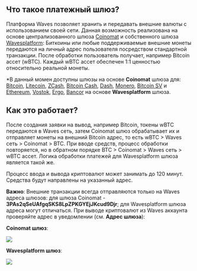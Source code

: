 ## **Что такое платежный шлюз?**

Платформа Waves позволяет хранить и передавать внешние валюты с использованием своей сети. Данная возможность реализована на основе централизованного шлюза [Coinomat](https://coinomat.com/) и собственного шлюза [Wavesplatform](https://wavesplatform.com): Биткоины или любые поддерживаемые внешние монеты передаются на личный адрес пользователя посредством стандартной транзакции. После обработки пользователь получает, например Bitcoin ассет (wBTC). Каждый wBTC ассет обеспечен 1:1 ценностью относительно реальной монеты.

\*В данный момен доступны шлюзы на основе **Coinomat** шлюза для: [Bitcoin](/waves-client/transfers-and-gateways/bitcoin-transfers.md), [Litecoin](/waves-client/transfers-and-gateways/litecoin-transfers.md), [ZCash](/waves-client/transfers-and-gateways/zcash-transfers.md), [Bitcoin Cash](/waves-client/transfers-and-gateways/bitcoin-cash-transfers.md), [Dash](/waves-client/transfers-and-gateways/dash-transfers.md), [Monero](/waves-client/transfers-and-gateways/monero-transfers.md), [Bitcoin SV](/waves-client/transfers-and-gateways/bitcoin-sv-transfers.md) и [Ethereum](/waves-client/transfers-and-gateways/ethereum-transfers.md), [Vostok](/waves-client/transfers-and-gateways/vostok-transfers.md), [Ergo](/waves-client/transfers-and-gateways/ergo-transfers.md), [Bancor](/waves-client/transfers-and-gateways/bancor-transfers.md) на основе **Wavesplatform** шлюза.

## **Как это работает?**

После создания заявки на вывод, например Bitcoin, токены wBTC передаются в Waves сеть, затем Coinomat шлюз обрабатывает их и отправляет монеты на внешний Bitcoin адрес, то есть wBTC &gt; Waves сеть &gt; Coinomat &gt; BTC. При вводе средств, процесс обработки повторяется, но в обратном порядке BTC &gt; Coinomat &gt; Waves сеть &gt; wBTC ассет. Логика обработки платежей для Wavesplatform шлюза является такой же.

Процесс ввода и вывода криптовалют может занимать до 120 минут. Средства будут направлены на указанный адрес.

**Важно**: Внешние транзакции всегда отправляются только на Waves адреса шлюзов: для шлюза Coinomat -  **3PAs2qSeUAfgqSKS8LpZPKGYEjJKcud9Djr**; для Wavesplatform шлюза адреса могут отличаться. При выводе криптовалют из Waves аккаунта проверяйте адрес в уведомлении (cм. **Адрес шлюза**):

**Coinomat шлюз**:

![](/_assets/payment_gateway_01.png)

**Wavesplatform шлюз**:

![](/_assets/payment_gateway_02.png)
